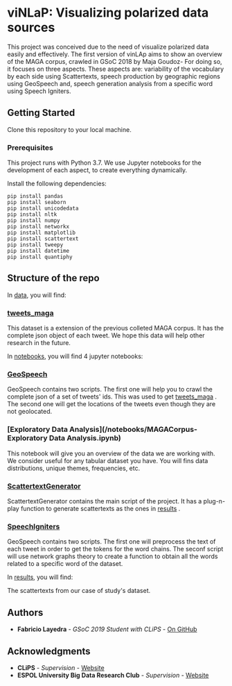 # viNLaP: Visualizing polarized data sources

This project was conceived due to the need of visualize polarized data easily and effectively. The first version of vinLAp aims to show an overview of the MAGA corpus, crawled in GSoC 2018 by Maja Goudoz- For doing so, it focuses on three aspects. These aspects are: variability of the vocabulary by each side using Scattertexts, speech production by geographic regions using GeoSpeech and, speech generation analysis from a specific word using Speech Igniters.

## Getting Started

Clone this repository to your local machine.

### Prerequisites

This project runs with Python 3.7. We use Jupyter notebooks for the development of each aspect, to create everything dynamically. 

Install the following dependencies:

```
pip install pandas 
pip install seaborn 
pip install unicodedata
pip install nltk
pip install numpy
pip install networkx
pip install matplotlib
pip install scattertext
pip install tweepy
pip install datetime
pip install quantiphy
```

## Structure of the repo

In [data](/data), you will find:

### [tweets_maga](/data/tweets_maga.json) 

This dataset is a extension of the previous colleted MAGA corpus. It has the complete json object of each tweet. We hope this data will help other research in the future.

In [notebooks](/notebooks), you will find 4 jupyter notebooks:

### [GeoSpeech](/notebooks/GeoSpeech.ipynb) 

GeoSpeech contains two scripts. The first one will help you to crawl the complete json of a set of tweets' ids. This was used to get  [tweets_maga](/data/tweets_maga.json) . The second one will get the locations of the tweets even though they are not geolocated.

### [Exploratory Data Analysis](/notebooks/MAGACorpus-Exploratory Data Analysis.ipynb) 

This notebook will give you an overview of the data we are working with. We consider useful for any tabular dataset you have. You will fins data distributions, unique themes, frequencies, etc.

### [ScattertextGenerator](/notebooks/ScattertextGenerator.ipynb) 

ScattertextGenerator contains the main script of the project. It has a plug-n-play function to generate scattertexts as the ones in [results](/results) . 

### [SpeechIgniters](/notebooks/SpeechIgniters.ipynb) 

GeoSpeech contains two scripts. The first one will preprocess the text of each tweet in order to get the tokens for the word chains. The seconf script will use network graphs theory to create a function to obtain all the words related to a specific word of the dataset.

In [results](/results), you will find:

The scattertexts from our case of study's dataset.


## Authors

* **Fabricio Layedra** - *GSoC 2019 Student with CLiPS* - [On GitHub](https://github.com/FabricioLayedra)

## Acknowledgments

* **CLiPS** - *Supervision* - [Website](https://www.uantwerpen.be/en/research-groups/clips/research/publications/)
* **ESPOL University Big Data Research Club** - *Supervision* - [Website](http://www.espol.edu.ec/es/ingestigacion/grupos-de-investigacion/big-data)


